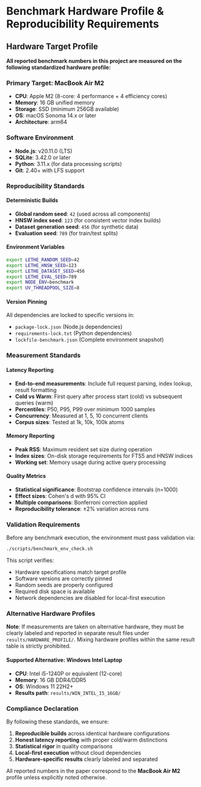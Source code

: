 # Benchmark Hardware Profile & Reproducibility Requirements

## Hardware Target Profile

**All reported benchmark numbers in this project are measured on the following standardized hardware profile:**

### Primary Target: MacBook Air M2
- **CPU**: Apple M2 (8-core: 4 performance + 4 efficiency cores)
- **Memory**: 16 GB unified memory
- **Storage**: SSD (minimum 256GB available)
- **OS**: macOS Sonoma 14.x or later
- **Architecture**: arm64

### Software Environment
- **Node.js**: v20.11.0 (LTS)
- **SQLite**: 3.42.0 or later
- **Python**: 3.11.x (for data processing scripts)
- **Git**: 2.40+ with LFS support

### Reproducibility Standards

#### Deterministic Builds
- **Global random seed**: `42` (used across all components)
- **HNSW index seed**: `123` (for consistent vector index builds)
- **Dataset generation seed**: `456` (for synthetic data)
- **Evaluation seed**: `789` (for train/test splits)

#### Environment Variables
```bash
export LETHE_RANDOM_SEED=42
export LETHE_HNSW_SEED=123
export LETHE_DATASET_SEED=456
export LETHE_EVAL_SEED=789
export NODE_ENV=benchmark
export UV_THREADPOOL_SIZE=8
```

#### Version Pinning
All dependencies are locked to specific versions in:
- `package-lock.json` (Node.js dependencies)
- `requirements-lock.txt` (Python dependencies)
- `lockfile-benchmark.json` (Complete environment snapshot)

### Measurement Standards

#### Latency Reporting
- **End-to-end measurements**: Include full request parsing, index lookup, result formatting
- **Cold vs Warm**: First query after process start (cold) vs subsequent queries (warm)
- **Percentiles**: P50, P95, P99 over minimum 1000 samples
- **Concurrency**: Measured at 1, 5, 10 concurrent clients
- **Corpus sizes**: Tested at 1k, 10k, 100k atoms

#### Memory Reporting
- **Peak RSS**: Maximum resident set size during operation
- **Index sizes**: On-disk storage requirements for FTS5 and HNSW indices
- **Working set**: Memory usage during active query processing

#### Quality Metrics
- **Statistical significance**: Bootstrap confidence intervals (n=1000)
- **Effect sizes**: Cohen's d with 95% CI
- **Multiple comparisons**: Bonferroni correction applied
- **Reproducibility tolerance**: ±2% variation across runs

### Validation Requirements

Before any benchmark execution, the environment must pass validation via:
```bash
./scripts/benchmark_env_check.sh
```

This script verifies:
- Hardware specifications match target profile
- Software versions are correctly pinned
- Random seeds are properly configured
- Required disk space is available
- Network dependencies are disabled for local-first execution

### Alternative Hardware Profiles

**Note**: If measurements are taken on alternative hardware, they must be clearly labeled and reported in separate result files under `results/HARDWARE_PROFILE/`. Mixing hardware profiles within the same result table is strictly prohibited.

#### Supported Alternative: Windows Intel Laptop
- **CPU**: Intel i5-1240P or equivalent (12-core)
- **Memory**: 16 GB DDR4/DDR5
- **OS**: Windows 11 22H2+
- **Results path**: `results/WIN_INTEL_I5_16GB/`

### Compliance Declaration

By following these standards, we ensure:
1. **Reproducible builds** across identical hardware configurations
2. **Honest latency reporting** with proper cold/warm distinctions
3. **Statistical rigor** in quality comparisons
4. **Local-first execution** without cloud dependencies
5. **Hardware-specific results** clearly labeled and separated

All reported numbers in the paper correspond to the **MacBook Air M2** profile unless explicitly noted otherwise.